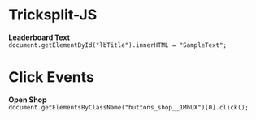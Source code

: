 # Tricksplit-JS
**Leaderboard Text** <br>
```document.getElementById("lbTitle").innerHTML = "SampleText";```
# Click Events
**Open Shop** <br>
```document.getElementsByClassName("buttons_shop__1MhUX")[0].click();```
